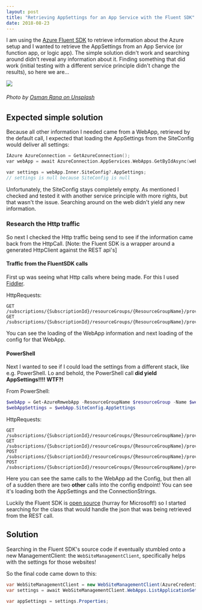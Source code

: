 ```yaml
---
layout: post
title: "Retrieving AppSettings for an App Service with the Fluent SDK"
date: 2018-08-23
---
```


I am using the [Azure Fluent SDK](https://azure.microsoft.com/en-us/blog/simpler-azure-management-libraries-for-net/?WT.mc_id=AZ-MVP-5003719) to retrieve information about the Azure setup and I wanted to retrieve the AppSettings from an App Service (or function app, or logic app). The simple solution didn't work and 
searching around didn't reveal any information about it. Finding something that did work (initial testing with a different service principle didn't change the results), so here we are...

![](/images/2018_08_23_Research.jpg)
###### Photo by [Osman Rana on Unsplash](https://unsplash.com/photos/Sdk-tXmnplk)

## Expected simple solution
Because all other information I needed came from a WebApp, retrieved by the default call, I expected that loading the AppSettings from the SiteConfig would deliver all settings:

``` c
IAzure AzureConnection = GetAzureConnection();
var webApp = await AzureConnection.AppServices.WebApps.GetByIdAsync(webAppResourceId);

var settings = webApp.Inner.SiteConfig?.AppSettings;
// settings is null because SiteConfig is null
```
Unfortunately, the SiteConfig stays completely empty. As mentioned I checked and tested it with another service principle with more rights, but that wasn't the issue. Searching around on the web didn't yield any new information.

### Research the Http traffic
So next I checked the Http traffic being send to see if the information came back from the HttpCall. [Note: the Fluent SDK is a wrapper around a generated HttpClient against the REST api's]

#### Traffic from the FluentSDK calls
First up was seeing what Http calls where being made. For this I used [Fiddler](https://www.telerik.com/fiddler).

HttpRequests:
```
GET /subscriptions/{SubscriptionId}/resourceGroups/{ResourceGroupName}/providers/Microsoft.Web/sites/WebAppName
GET /subscriptions/{SubscriptionId}/resourceGroups/{ResourceGroupName}/providers/Microsoft.Web/sites/{WebAppName}/config/web
```
You can see the loading of the WebApp information and next loading of the config for that WebApp.

#### PowerShell
Next I wanted to see if I could load the settings from a different stack, like e.g. PowerShell. Lo and behold, the PowerShell call **did yield AppSettings!!!! WTF?!** 

From PowerShell:
``` powershell
$webApp = Get-AzureRmwebApp -ResourceGroupName $resourceGroup -Name $webAppName
$webAppSettings = $webApp.SiteConfig.AppSettings
```

HttpRequests:
```
GET  /subscriptions/{SubscriptionId}/resourceGroups/{ResourceGroupName}/providers/Microsoft.Web/sites/WebAppName
GET  /subscriptions/{SubscriptionId}/resourceGroups/{ResourceGroupName}/providers/Microsoft.Web/sites/WebAppName/config/web
POST /subscriptions/{SubscriptionId}/resourceGroups/{ResourceGroupName}/providers/Microsoft.Web/sites/WebAppName/config/appsettings/list
POST /subscriptions/{SubscriptionId}/resourceGroups/{ResourceGroupName}/providers/Microsoft.Web/sites/WebAppName/config/connectionstrings/list
```
Here you can see the same calls to the WebApp ad the Config, but then all of a sudden there are two **other** calls into the config endpoint! You can see it's loading both the AppSettings and the ConnectionStrings.

Luckily the Fluent SDK is [open source](https://github.com/Azure/azure-libraries-for-net) (hurray for Microsoft!) so I started searching for the class that would handle the json that was being retrieved from the REST call.

## Solution
Searching in the Fluent SDK's source code if eventually stumbled onto a new ManagementClient: the `WebSiteManagementClient`, specifically helps with the settings for those websites!

So the final code came down to this:
``` c#
var WebSiteManagementClient = new WebSiteManagementClient(AzureCredentials) { SubscriptionId = SubscriptionId};
var settings = await WebSiteManagementClient.WebApps.ListApplicationSettingsAsync(resourceGroupName, appServiceName);

var appSettings = settings.Properties;
```